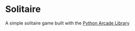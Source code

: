 # Solitaire

A simple solitaire game built with the [Python Arcade Library](https://api.arcade.academy/)
